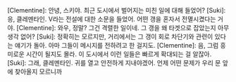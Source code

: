 [Clementine]: 안녕, 스키야. 최근 도시에서 벌어지는 미친 일에 대해 들었어?
[Suki]: 응, 클레멘타인. V라는 전설에 대한 소문을 들었어. 어떤 갱을 혼자서 전멸시켰다는 거야.
[Clementine]: 와우, 정말? 그건 격렬한 일이네. 그 갱을 왜 타겟으로 잡았는지 아무 생각 없어?
[Suki]: 정확히는 모르지만, 거리에서는 그 갱이 회로 차단기와 관련이 있다는 얘기가 돌아. 아마 그들이 메시지를 전하려고 한 걸지도.
[Clementine]: 음, 그럼 흥미로운 시간이 될지도 몰라. 이 도시에서 이런 일들은 빠르게 확대되는 걸 알잖아.
[Suki]: 그래, 클레멘타인. 귀를 열고 안전하게 지내야겠어. 언제 어떤 문제가 우리 문 앞에 찾아올지 모르니까
